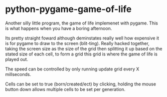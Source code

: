 python-pygame-game-of-life
==========================

Another silly little program, the game of life implemenet with pygame. This is what happens when you have a boring afternoon. 

Its pretty straight foward although deminstates really well how expensive it is for pygame to draw to the screen (blit-ting). Really hacked together, taking the screen size as the size of the grid then splitting it up based on the stated size of each cell, to form a grid this grid is where the game of life is played out.

The speed can be controlled by only running update grid every X millseconds. 

Cells can be set to true (born/created/ect) by clicking, holding the mouse button down allows multiple cells to be set per generation.